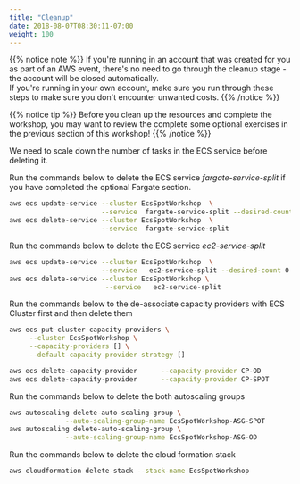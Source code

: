 ```yaml
---
title: "Cleanup"
date: 2018-08-07T08:30:11-07:00
weight: 100
---
```


{{% notice note %}}
If you're running in an account that was created for you as part of an AWS event, there's no need to go through the cleanup stage - the account will be closed automatically.\
If you're running in your own account, make sure you run through these steps to make sure you don't encounter unwanted costs.
{{% /notice %}}

{{% notice tip %}}
Before you clean up the resources and complete the workshop, you may want to review the complete some optional exercises in the previous section of this workshop!
{{% /notice %}}

We need to scale down the number of tasks in the ECS service before deleting it.

Run the commands below to delete the ECS service *fargate-service-split* if you have completed the optional Fargate section.

```bash
aws ecs update-service --cluster EcsSpotWorkshop  \
                       --service  fargate-service-split --desired-count 0
aws ecs delete-service --cluster EcsSpotWorkshop  \
                       --service  fargate-service-split  
```


Run the commands below to delete the ECS service *ec2-service-split*

```bash
aws ecs update-service --cluster EcsSpotWorkshop  \
                       --service   ec2-service-split --desired-count 0
aws ecs delete-service --cluster EcsSpotWorkshop \
                        --service   ec2-service-split   
```

Run the commands below to the de-associate capacity providers with ECS Cluster first and then delete them

```bash
aws ecs put-cluster-capacity-providers \
     --cluster EcsSpotWorkshop \
     --capacity-providers [] \
     --default-capacity-provider-strategy []

aws ecs delete-capacity-provider      --capacity-provider CP-OD
aws ecs delete-capacity-provider      --capacity-provider CP-SPOT 
```

Run the commands below to delete the both autoscaling groups

```bash
aws autoscaling delete-auto-scaling-group \
              --auto-scaling-group-name EcsSpotWorkshop-ASG-SPOT
aws autoscaling delete-auto-scaling-group \
              --auto-scaling-group-name EcsSpotWorkshop-ASG-OD  
```

Run the commands below to delete the cloud formation stack

```bash
aws cloudformation delete-stack --stack-name EcsSpotWorkshop  
```
